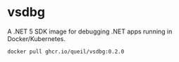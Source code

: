 # vsdbg

A .NET 5 SDK image for debugging .NET apps running in Docker/Kubernetes. 

```
docker pull ghcr.io/queil/vsdbg:0.2.0
```
